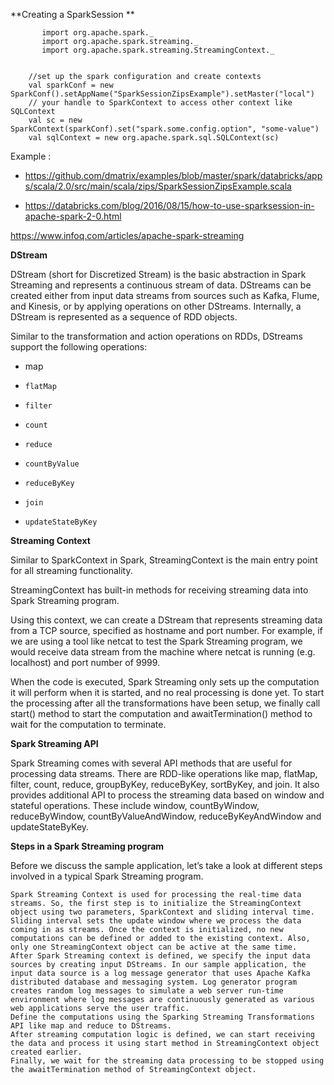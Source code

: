 **Creating a SparkSession      **
      

           import org.apache.spark._
           import org.apache.spark.streaming._
           import org.apache.spark.streaming.StreamingContext._


        //set up the spark configuration and create contexts
        val sparkConf = new SparkConf().setAppName("SparkSessionZipsExample").setMaster("local")
        // your handle to SparkContext to access other context like SQLContext
        val sc = new SparkContext(sparkConf).set("spark.some.config.option", "some-value")
        val sqlContext = new org.apache.spark.sql.SQLContext(sc)

Example :
* https://github.com/dmatrix/examples/blob/master/spark/databricks/apps/scala/2.0/src/main/scala/zips/SparkSessionZipsExample.scala

* https://databricks.com/blog/2016/08/15/how-to-use-sparksession-in-apache-spark-2-0.html




https://www.infoq.com/articles/apache-spark-streaming

**DStream**

DStream (short for Discretized Stream) is the basic abstraction in Spark Streaming and represents a continuous stream of data. DStreams can be created either from input data streams from sources such as Kafka, Flume, and Kinesis, or by applying operations on other DStreams. Internally, a DStream is represented as a sequence of RDD objects.

Similar to the transformation and action operations on RDDs, DStreams support the following operations:

*  map
*     flatMap
*     filter
*     count
*     reduce
*     countByValue
*     reduceByKey
*     join
*     updateStateByKey



**Streaming Context**

Similar to SparkContext in Spark, StreamingContext is the main entry point for all streaming functionality.

StreamingContext has built-in methods for receiving streaming data into Spark Streaming program.

Using this context, we can create a DStream that represents streaming data from a TCP source, specified as hostname and port number. For example, if we are using a tool like netcat to test the Spark Streaming program, we would receive data stream from the machine where netcat is running (e.g. localhost) and port number of 9999.

When the code is executed, Spark Streaming only sets up the computation it will perform when it is started, and no real processing is done yet. To start the processing after all the transformations have been setup, we finally call start() method to start the computation and awaitTermination() method to wait for the computation to terminate.



**Spark Streaming API**

Spark Streaming comes with several API methods that are useful for processing data streams. There are RDD-like operations like map, flatMap, filter, count, reduce, groupByKey, reduceByKey, sortByKey, and join. It also provides additional API to process the streaming data based on window and stateful operations. These include window, countByWindow, reduceByWindow, countByValueAndWindow, reduceByKeyAndWindow and updateStateByKey.


**Steps in a Spark Streaming program**

Before we discuss the sample application, let’s take a look at different steps involved in a typical Spark Streaming program.

    Spark Streaming Context is used for processing the real-time data streams. So, the first step is to initialize the StreamingContext object using two parameters, SparkContext and sliding interval time. Sliding interval sets the update window where we process the data coming in as streams. Once the context is initialized, no new computations can be defined or added to the existing context. Also, only one StreamingContext object can be active at the same time.
    After Spark Streaming context is defined, we specify the input data sources by creating input DStreams. In our sample application, the input data source is a log message generator that uses Apache Kafka distributed database and messaging system. Log generator program creates random log messages to simulate a web server run-time environment where log messages are continuously generated as various web applications serve the user traffic.
    Define the computations using the Sparking Streaming Transformations API like map and reduce to DStreams.
    After streaming computation logic is defined, we can start receiving the data and process it using start method in StreamingContext object created earlier.
    Finally, we wait for the streaming data processing to be stopped using the awaitTermination method of StreamingContext object.

